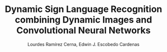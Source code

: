 ---
paperId: 18
author: Lourdes Ramírez Cerna, Edwin J. Escobedo Cardenas
publicationauthor: Ramírez Cerna, L. et al.
title: Dynamic Sign Language Recognition combining Dynamic Images and Convolutional Neural Networks
pitch: https://slideslive.com/38930540/dynamic-sign-language-recognition-combining-dynamic-images-and-convolutional-neural-network?ref=folder-55828
poster: Poster_Lourdes_Ramirez
alt: --
type: Poster
topic: Deep Learning
subtopic: Computer Vision
link: 
conference: icml
year: 2020
tags: icml-2020
location: Virtual
---